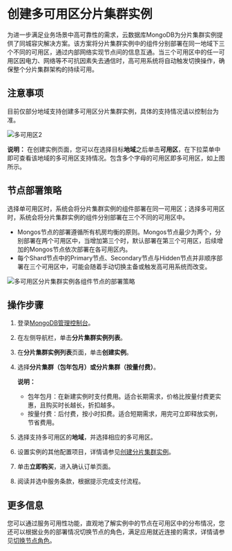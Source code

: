 # 创建多可用区分片集群实例

为进一步满足业务场景中高可靠性的需求，云数据库MongoDB为分片集群实例提供了同城容灾解决方案。该方案将分片集群实例中的组件分别部署在同一地域下三个不同的可用区，通过内部网络实现节点间的信息互通。当三个可用区中的任一可用区因电力、网络等不可抗因素失去通信时，高可用系统将自动触发切换操作，确保整个分片集群架构的持续可用。

## 注意事项

目前仅部分地域支持创建多可用区分片集群实例，具体的支持情况请以控制台为准。

![多可用区2](https://static-aliyun-doc.oss-accelerate.aliyuncs.com/assets/img/zh-CN/1029271161/p232868.png)

**说明：** 在创建实例页面，您可以在选择目标**地域**之后单击**可用区**，在下拉菜单中即可查看该地域的多可用区支持情况。包含多个字母的可用区即多可用区，如上图所示。

## 节点部署策略

选择单可用区时，系统会将分片集群实例的组件部署在同一可用区；选择多可用区时，系统会将分片集群实例的组件分别部署在三个不同的可用区中。

-   Mongos节点的部署遵循所有机房均衡的原则。Mongos节点最少为两个，分别部署在两个可用区中，当增加第三个时，默认部署在第三个可用区，后续增加的Mongos节点依次部署在各可用区内。
-   每个Shard节点中的Primary节点、Secondary节点与Hidden节点并非顺序部署在三个可用区中，可能会随着手动切换主备或触发高可用系统而改变。

![](../images/p46749.png "多可用区分片集群实例各组件节点的部署策略")

## 操作步骤

1.  登录[MongoDB管理控制台](https://mongodb.console.aliyun.com/)。

2.  在左侧导航栏，单击**分片集群实例列表**。

3.  在**分片集群实例列表**页面，单击**创建实例**。

4.  选择**分片集群（包年包月）**或**分片集群（按量付费）**。

    **说明：**

    -   包年包月：在新建实例时支付费用。适合长期需求，价格比按量付费更实惠，且购买时长越长，折扣越多。
    -   按量付费：后付费，按小时扣费。适合短期需求，用完可立即释放实例，节省费用。
5.  选择支持多可用区的**地域**，并选择相应的多可用区。

6.  设置实例的其他配置项目，详情请参见[创建分片集群实例](/intl.zh-CN/快速入门/创建实例/创建分片集群实例.md)。

7.  单击**立即购买**，进入确认订单页面。

8.  阅读并选中服务条款，根据提示完成支付流程。


## 更多信息

您可以通过服务可用性功能，直观地了解实例中的节点在可用区中的分布情况，您还可以根据业务的部署情况切换节点的角色，满足应用就近连接的需求，详情请参见[切换节点角色](/intl.zh-CN/用户指南/实例管理/切换节点角色.md)。

